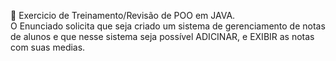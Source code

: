 📌 Exercicio de Treinamento/Revisão de POO em JAVA. <br>
O Enunciado solicita que seja criado um sistema de gerenciamento de notas de alunos e que nesse sistema seja possível ADICINAR, e EXIBIR as notas com suas medias.

